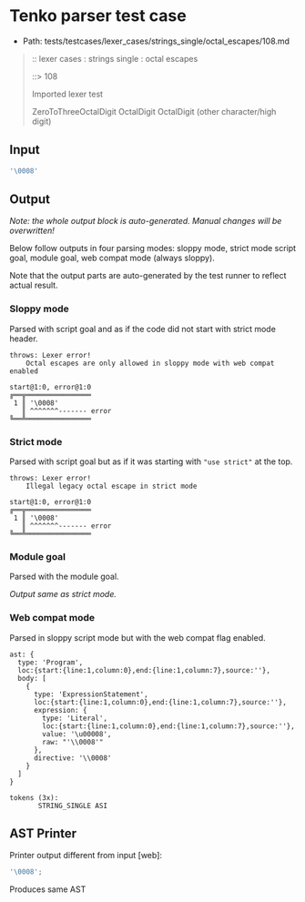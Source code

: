 # Tenko parser test case

- Path: tests/testcases/lexer_cases/strings_single/octal_escapes/108.md

> :: lexer cases : strings single : octal escapes
>
> ::> 108
>
> Imported lexer test
>
> ZeroToThreeOctalDigit OctalDigit OctalDigit (other character/high digit)

## Input

`````js
'\0008'
`````

## Output

_Note: the whole output block is auto-generated. Manual changes will be overwritten!_

Below follow outputs in four parsing modes: sloppy mode, strict mode script goal, module goal, web compat mode (always sloppy).

Note that the output parts are auto-generated by the test runner to reflect actual result.

### Sloppy mode

Parsed with script goal and as if the code did not start with strict mode header.

`````
throws: Lexer error!
    Octal escapes are only allowed in sloppy mode with web compat enabled

start@1:0, error@1:0
╔══╦════════════════
 1 ║ '\0008'
   ║ ^^^^^^^------- error
╚══╩════════════════

`````

### Strict mode

Parsed with script goal but as if it was starting with `"use strict"` at the top.

`````
throws: Lexer error!
    Illegal legacy octal escape in strict mode

start@1:0, error@1:0
╔══╦════════════════
 1 ║ '\0008'
   ║ ^^^^^^^------- error
╚══╩════════════════

`````


### Module goal

Parsed with the module goal.

_Output same as strict mode._

### Web compat mode

Parsed in sloppy script mode but with the web compat flag enabled.

`````
ast: {
  type: 'Program',
  loc:{start:{line:1,column:0},end:{line:1,column:7},source:''},
  body: [
    {
      type: 'ExpressionStatement',
      loc:{start:{line:1,column:0},end:{line:1,column:7},source:''},
      expression: {
        type: 'Literal',
        loc:{start:{line:1,column:0},end:{line:1,column:7},source:''},
        value: '\u00008',
        raw: "'\\0008'"
      },
      directive: '\\0008'
    }
  ]
}

tokens (3x):
       STRING_SINGLE ASI
`````


## AST Printer

Printer output different from input [web]:

````js
'\0008';
````

Produces same AST

